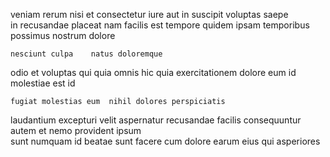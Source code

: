 <!--
title: Sharable 6th generation policy
author: Meaghan
date: 2014-10-29-0939
link: 2014-10-29-0939-sharable-6th-generation-policy
tags: [ajax,HTTP,source]
-->

veniam rerum  nisi et consectetur iure aut in suscipit
voluptas  saepe  
in recusandae placeat nam facilis est tempore quidem  ipsam
temporibus possimus nostrum  dolore 
 	nesciunt culpa    natus doloremque
odio et voluptas qui 
quia omnis hic
quia exercitationem dolore eum id molestiae est  id
 	fugiat molestias eum  nihil dolores perspiciatis
laudantium excepturi velit   aspernatur recusandae facilis consequuntur
autem et nemo provident ipsum  
sunt numquam id beatae sunt
facere cum dolore earum eius qui asperiores